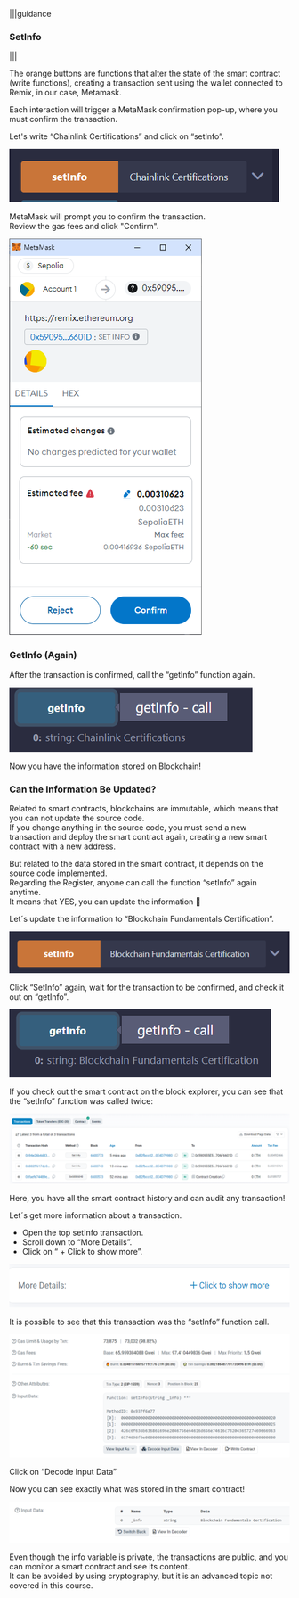 |||guidance

### SetInfo

|||


The orange buttons are functions that alter the state of the smart contract (write functions), creating a transaction sent using the wallet connected to Remix, in our case, Metamask.

Each interaction will trigger a MetaMask confirmation pop-up, where you must confirm the transaction.

Let's write “Chainlink Certifications” and click on “setInfo”.

![](.guides/img/03/image29.png)

MetaMask will prompt you to confirm the transaction.   
Review the gas fees and click "Confirm".

![](.guides/img/03/image30.png)

### GetInfo (Again)

After the transaction is confirmed, call the “getInfo” function again.

![](.guides/img/03/image31.png)

Now you have the information stored on Blockchain\!

### Can the Information Be Updated?

Related to smart contracts, blockchains are immutable, which means that you can not update the source code.   
If you change anything in the source code, you must send a new transaction and deploy the smart contract again, creating a new smart contract with a new address.

But related to the data stored in the smart contract, it depends on the source code implemented.  
Regarding the Register, anyone can call the function “setInfo” again anytime.  
It means that YES, you can update the information 🙂

Let´s update the information to “Blockchain Fundamentals Certification”.

![](.guides/img/03/image32.png)

Click “SetInfo” again, wait for the transaction to be confirmed, and check it out on “getInfo”.

![](.guides/img/03/image33.png)

If you check out the smart contract on the block explorer, you can see that the “setInfo” function was called twice: 

![](.guides/img/03/image34.png)

Here, you have all the smart contract history and can audit any transaction\!

Let´s get more information about a transaction.

* Open the top setInfo transaction.  
* Scroll down to “More Details”.  
* Click on “ \+ Click to show more”.

![](.guides/img/03/image35.png)

It is possible to see that this transaction was the “setInfo” function call.

![](.guides/img/03/image36.png)

Click on “Decode Input Data”

Now you can see exactly what was stored in the smart contract\!

![](.guides/img/03/image37.png)

Even though the info variable is private, the transactions are public, and you can monitor a smart contract and see its content.  
It can be avoided by using cryptography, but it is an advanced topic not covered in this course.
